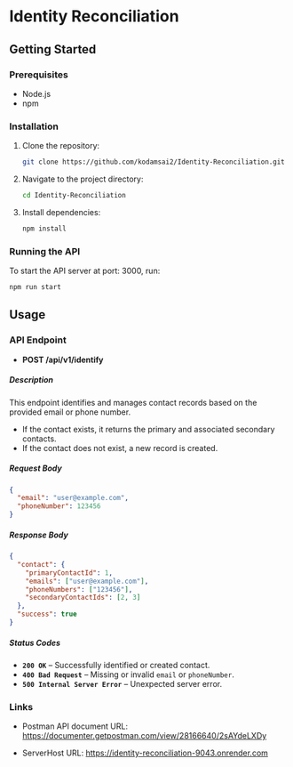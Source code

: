 # Identity Reconciliation

## Getting Started
### Prerequisites
- Node.js
- npm

### Installation
1. Clone the repository:
    ```bash
    git clone https://github.com/kodamsai2/Identity-Reconciliation.git
    ```
2. Navigate to the project directory:
    ```bash
    cd Identity-Reconciliation
    ```
3. Install dependencies:
    ```bash
    npm install
    ```

### Running the API
To start the API server at port: 3000, run:
```bash
npm run start
```

## Usage
### API Endpoint
- **POST /api/v1/identify**

##### **Description**  
This endpoint identifies and manages contact records based on the provided email or phone number.  
- If the contact exists, it returns the primary and associated secondary contacts.  
- If the contact does not exist, a new record is created.

##### **Request Body**  
```json
{
  "email": "user@example.com",
  "phoneNumber": 123456
}
```

##### **Response Body**  
```json
{
  "contact": {
    "primaryContactId": 1,
    "emails": ["user@example.com"],
    "phoneNumbers": ["123456"],
    "secondaryContactIds": [2, 3]
  },
  "success": true
}
```

##### **Status Codes**  
- **`200 OK`** – Successfully identified or created contact.  
- **`400 Bad Request`** – Missing or invalid `email` or `phoneNumber`.  
- **`500 Internal Server Error`** – Unexpected server error.

### Links
- Postman API document URL: https://documenter.getpostman.com/view/28166640/2sAYdeLXDy

- ServerHost URL: https://identity-reconciliation-9043.onrender.com
